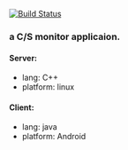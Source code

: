 [![Build Status](https://travis-ci.org/lightningkay/monitorapp.png)](https://travis-ci.org/lightningkay/monitorapp)

### a C/S monitor applicaion.
#### Server:

* lang: C++
* platform: linux

#### Client:

* lang: java
* platform: Android
